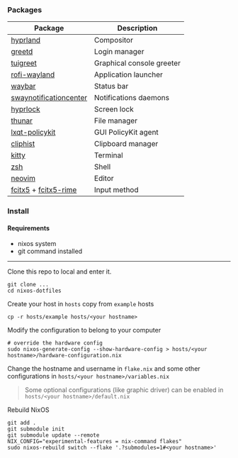 ### Packages

| Package                                                                                         | Description               |
| ----------------------------------------------------------------------------------------------- | ------------------------- |
| [hyprland](https://hyprland.org/)                                                               | Compositor                |
| [greetd](https://git.sr.ht/~kennylevinsen/greetd)                                               | Login manager             |
| [tuigreet](https://github.com/apognu/tuigreet)                                                  | Graphical console greeter |
| [rofi-wayland](https://github.com/lbonn/rofi)                                                   | Application launcher      |
| [waybar](https://github.com/Alexays/Waybar)                                                     | Status bar                |
| [swaynotificationcenter](https://github.com/ErikReider/SwayNotificationCenter)                  | Notifications daemons     |
| [hyprlock](https://wiki.hyprland.org/Hypr-Ecosystem/hyprlock/)                                  | Screen lock               |
| [thunar](https://gitlab.xfce.org/xfce/thunar)                                                   | File manager              |
| [lxqt-policykit](https://github.com/lxqt/lxqt-policykit)                                        | GUI PolicyKit agent       |
| [cliphist](https://github.com/sentriz/cliphist)                                                 | Clipboard manager         |
| [kitty](https://github.com/kovidgoyal/kitty)                                                    | Terminal                  |
| [zsh](https://www.zsh.org/)                                                                     | Shell                     |
| [neovim](https://neovim.io/)                                                                    | Editor                    |
| [fcitx5](https://github.com/fcitx/fcitx5) + [fcitx5-rime](https://github.com/fcitx/fcitx5-rime) | Input method              |

### Install

#### Requirements

- nixos system
- git command installed

---

Clone this repo to local and enter it.

```shell
git clone ...
cd nixos-dotfiles
```

Create your host in `hosts` copy from `example` hosts

```shell
cp -r hosts/example hosts/<your hostname>
```

Modify the configuration to belong to your computer

```shell
# override the hardware config
sudo nixos-generate-config --show-hardware-config > hosts/<your hostname>/hardware-configuration.nix
```

Change the hostname and username in `flake.nix` and some other configurations in `hosts/<your hostname>/variables.nix`

> Some optional configurations (like graphic driver) can be enabled in `hosts/<your hostname>/default.nix`

Rebuild NixOS

```shell
git add .
git submodule init
git submodule update --remote
NIX_CONFIG="experimental-features = nix-command flakes"
sudo nixos-rebuild switch --flake '.?submodules=1#<your hostname>'
```
